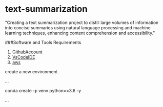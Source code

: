 # text-summarization
"Creating a text summarization project to distill large volumes of information into concise summaries using natural language processing and machine learning techniques, enhancing content comprehension and accessibility."


###Software and Tools Requirements

   1. [GithubAccount]( https://github.com/)
   2. [VsCodeIDE](https://code.visualstudio.com/)
   3. [aws](https://aws.com/)
   


   
create a new environment

...

conda create -p venv python==3.8 -y 

...